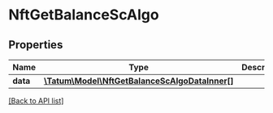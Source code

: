 # NftGetBalanceScAlgo

## Properties

Name | Type | Description | Notes
------------ | ------------- | ------------- | -------------
**data** | [**\Tatum\Model\NftGetBalanceScAlgoDataInner[]**](NftGetBalanceScAlgoDataInner.md) |  | [optional]

[[Back to API list]](../../README.md#api-endpoints)
